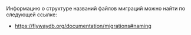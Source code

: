 Информацию о структуре названий файлов миграций можно найти по следующей ссылке:

* https://flywaydb.org/documentation/migrations#naming